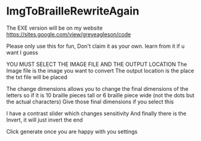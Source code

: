 # ImgToBrailleRewriteAgain
The EXE version will be on my website https://sites.google.com/view/greyeagleson/code

Please only use this for fun, Don't claim it as your own. learn from it if u want I guess

YOU MUST SELECT THE IMAGE FILE AND THE OUTPUT LOCATION
The Image file is the image you want to convert
The output location is the place the txt file will be placed

The change dimensions allows you to change the final dimensions of the letters so if it is 10 braille pieces tall or 6 braille piece wide (not the dots but the actual characters)
Give those final dimensions if you select this

I have a contrast slider which changes sensitivity
And finally there is the Invert, it will just invert the end

Click generate once you are happy with you settings
